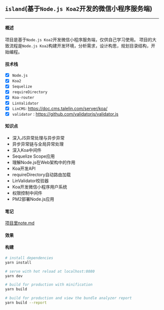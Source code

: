 ## `island`(基于`Node.js Koa2`开发的微信小程序服务端)
------

#### 概述
  项目是基于`Node.js Koa2`开发微信小程序服务端，仅供自己学习使用。
  项目的大致流程是`Node.js Koa2`构建开发环境，分析需求，设计构思，规划目录结构，开始编程。

#### 技术栈
  - [x] `Node.js`
  - [x] `Koa2`
  - [x] `Sequelize`
  - [x] `requireDirectory`
  - [x] `Koa-router`
  - [x] `LinValidator`
  - [x] `LinCMS`: https://doc.cms.talelin.com/server/koa/
  - [x] `validator` : https://github.com/validatorjs/validator.js

#### 知识点
  - 深入JS异常处理与异步异常
  - 异步异常链与全局异常处理
  - 深入Koa中间件
  - Sequelize Scope应用
  - 理解Node.js在Web架构中的作用
  - Koa开发API
  - requireDirectory自动路由加载
  - LinValidator校验器
  - Koa开发微信小程序用户系统
  - 权限控制中间件
  - PM2部署Node.js应用
#### 笔记
  [项目里note.md](note.md)

#### 效果

#### 构建

``` bash
# install dependencies
yarn install

# serve with hot reload at localhost:8080
yarn dev

# build for production with minification
yarn build

# build for production and view the bundle analyzer report
yarn build --report
```